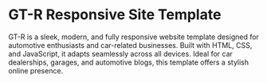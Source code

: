 # GT-R Responsive Site Template
 GT-R is a sleek, modern, and fully responsive website template designed for automotive enthusiasts and car-related businesses. Built with HTML, CSS, and JavaScript, it adapts seamlessly across all devices. Ideal for car dealerships, garages, and automotive blogs, this template offers a stylish online presence.
